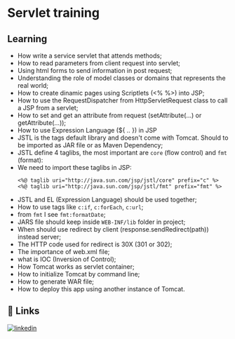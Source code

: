 # Servlet training

## Learning

- How write a service servlet that attends methods;
- How to read parameters from client request into servlet;
- Using html forms to send information in post request;
- Understanding the role of model classes or domains that represents the real world;
- How to create dinamic pages using Scriptlets (<% %>) into JSP;
- How to use the RequestDispatcher from HttpServletRequest class to call a JSP from a servlet;
- How to set and get an attribute from request (setAttribute(...) or getAttribute(...)); 
- How to use Expression Language (${ .. }) in JSP
- JSTL is the tags default library and doesn't come with Tomcat. Should to be imported as JAR file or as Maven Dependency;
- JSTL define 4 taglibs, the most important are `core` (flow control) and `fmt` (format):
- We need to import these taglibs in JSP:
  ```
  <%@ taglib uri="http://java.sun.com/jsp/jstl/core" prefix="c" %>
  <%@ taglib uri="http://java.sun.com/jsp/jstl/fmt" prefix="fmt" %>
  ```
- JSTL and EL (Expression Language) should be used together;
- How to use tags like `c:if`, `c:forEach`, `c:url`;
- from `fmt` I see `fmt:formatDate`;
- JARS file should keep inside `WEB-INF/lib` folder in project;
- When should use redirect by client (response.sendRedirect(path)) instead server;
- The HTTP code used for redirect is 30X (301 or 302);
- The importance of web.xml file;
- what is IOC (Inversion of Control);
- How Tomcat works as servlet container;
- How to initialize Tomcat by command line;
- How to generate WAR file;
- How to deploy this app using another instance of Tomcat.

## 🔗 Links
[![linkedin](https://img.shields.io/badge/linkedin-0A66C2?style=for-the-badge&logo=linkedin&logoColor=white)](https://www.linkedin.com/in/vitorgonzaga/)